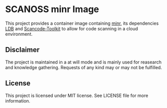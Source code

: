 # SCANOSS minr Image

This project provides a container image containing [minr](https://github.com/scanoss/minr), its dependencies [LDB](https://github.com/scanoss/ldb) and [Scancode-Toolkit](https://github.com/nexB/scancode-toolkit) to allow for code scanning in a  cloud environment.

## Disclaimer

The project is maintained in a at will mode and is mainly used for reasearch and knowledge gathering. Requests of any kind may or may not be fulfilled.

## License

This project is licensed under MIT license. See LICENSE file for more information. 

